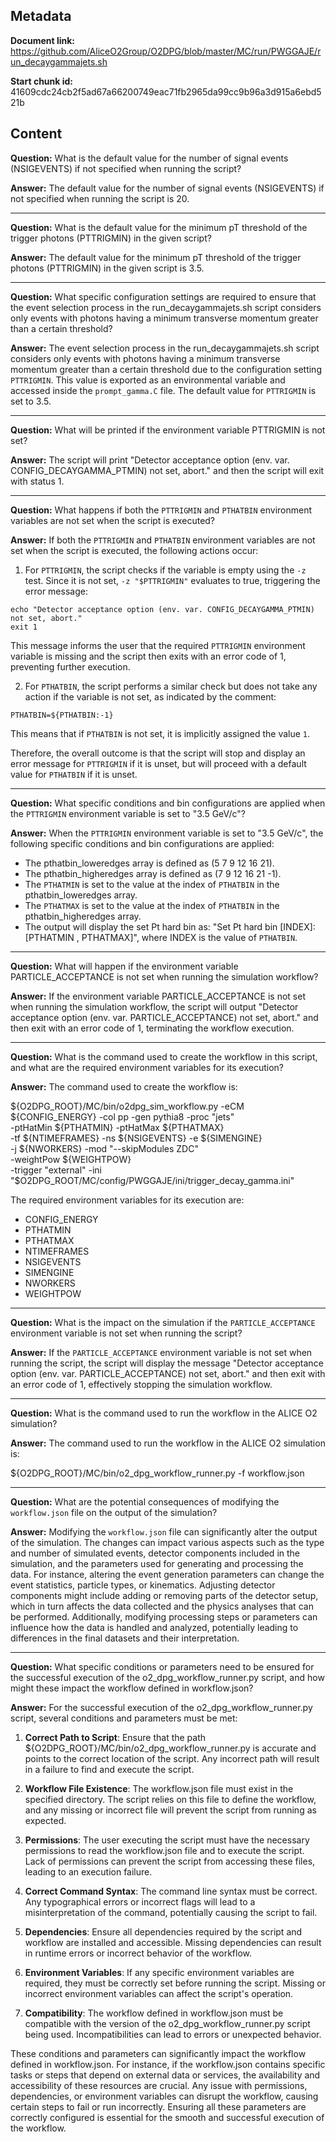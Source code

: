 ## Metadata

**Document link:** https://github.com/AliceO2Group/O2DPG/blob/master/MC/run/PWGGAJE/run_decaygammajets.sh

**Start chunk id:** 41609cdc24cb2f5ad67a66200749eac71fb2965da99cc9b96a3d915a6ebd521b

## Content

**Question:** What is the default value for the number of signal events (NSIGEVENTS) if not specified when running the script?

**Answer:** The default value for the number of signal events (NSIGEVENTS) if not specified when running the script is 20.

---

**Question:** What is the default value for the minimum pT threshold of the trigger photons (PTTRIGMIN) in the given script?

**Answer:** The default value for the minimum pT threshold of the trigger photons (PTTRIGMIN) in the given script is 3.5.

---

**Question:** What specific configuration settings are required to ensure that the event selection process in the run_decaygammajets.sh script considers only events with photons having a minimum transverse momentum greater than a certain threshold?

**Answer:** The event selection process in the run_decaygammajets.sh script considers only events with photons having a minimum transverse momentum greater than a certain threshold due to the configuration setting `PTTRIGMIN`. This value is exported as an environmental variable and accessed inside the `prompt_gamma.C` file. The default value for `PTTRIGMIN` is set to 3.5.

---

**Question:** What will be printed if the environment variable PTTRIGMIN is not set?

**Answer:** The script will print "Detector acceptance option (env. var. CONFIG_DECAYGAMMA_PTMIN) not set, abort." and then the script will exit with status 1.

---

**Question:** What happens if both the `PTTRIGMIN` and `PTHATBIN` environment variables are not set when the script is executed?

**Answer:** If both the `PTTRIGMIN` and `PTHATBIN` environment variables are not set when the script is executed, the following actions occur:

1. For `PTTRIGMIN`, the script checks if the variable is empty using the `-z` test. Since it is not set, `-z "$PTTRIGMIN"` evaluates to true, triggering the error message:

```
echo "Detector acceptance option (env. var. CONFIG_DECAYGAMMA_PTMIN) not set, abort."
exit 1
```

This message informs the user that the required `PTTRIGMIN` environment variable is missing and the script then exits with an error code of 1, preventing further execution.

2. For `PTHATBIN`, the script performs a similar check but does not take any action if the variable is not set, as indicated by the comment:

```
PTHATBIN=${PTHATBIN:-1}
```

This means that if `PTHATBIN` is not set, it is implicitly assigned the value `1`.

Therefore, the overall outcome is that the script will stop and display an error message for `PTTRIGMIN` if it is unset, but will proceed with a default value for `PTHATBIN` if it is unset.

---

**Question:** What specific conditions and bin configurations are applied when the `PTTRIGMIN` environment variable is set to "3.5 GeV/c"?

**Answer:** When the `PTTRIGMIN` environment variable is set to "3.5 GeV/c", the following specific conditions and bin configurations are applied:

- The pthatbin_loweredges array is defined as (5 7 9 12 16 21).
- The pthatbin_higheredges array is defined as (7 9 12 16 21 -1).
- The `PTHATMIN` is set to the value at the index of `PTHATBIN` in the pthatbin_loweredges array.
- The `PTHATMAX` is set to the value at the index of `PTHATBIN` in the pthatbin_higheredges array.
- The output will display the set Pt hard bin as: "Set Pt hard bin [INDEX]: [PTHATMIN , PTHATMAX]", where INDEX is the value of `PTHATBIN`.

---

**Question:** What will happen if the environment variable PARTICLE_ACCEPTANCE is not set when running the simulation workflow?

**Answer:** If the environment variable PARTICLE_ACCEPTANCE is not set when running the simulation workflow, the script will output "Detector acceptance option (env. var. PARTICLE_ACCEPTANCE) not set, abort." and then exit with an error code of 1, terminating the workflow execution.

---

**Question:** What is the command used to create the workflow in this script, and what are the required environment variables for its execution?

**Answer:** The command used to create the workflow is:

${O2DPG_ROOT}/MC/bin/o2dpg_sim_workflow.py -eCM ${CONFIG_ENERGY} -col pp -gen pythia8 -proc "jets" \
                                            -ptHatMin ${PTHATMIN} -ptHatMax ${PTHATMAX}            \
                                            -tf ${NTIMEFRAMES} -ns ${NSIGEVENTS} -e ${SIMENGINE}   \
                                            -j ${NWORKERS} -mod "--skipModules ZDC"                \
                                            -weightPow ${WEIGHTPOW}                                \
                                            -trigger "external" -ini "\$O2DPG_ROOT/MC/config/PWGGAJE/ini/trigger_decay_gamma.ini"

The required environment variables for its execution are:

- CONFIG_ENERGY
- PTHATMIN
- PTHATMAX
- NTIMEFRAMES
- NSIGEVENTS
- SIMENGINE
- NWORKERS
- WEIGHTPOW

---

**Question:** What is the impact on the simulation if the `PARTICLE_ACCEPTANCE` environment variable is not set when running the script?

**Answer:** If the `PARTICLE_ACCEPTANCE` environment variable is not set when running the script, the script will display the message "Detector acceptance option (env. var. PARTICLE_ACCEPTANCE) not set, abort." and then exit with an error code of 1, effectively stopping the simulation workflow.

---

**Question:** What is the command used to run the workflow in the ALICE O2 simulation?

**Answer:** The command used to run the workflow in the ALICE O2 simulation is:

${O2DPG_ROOT}/MC/bin/o2_dpg_workflow_runner.py -f workflow.json

---

**Question:** What are the potential consequences of modifying the `workflow.json` file on the output of the simulation?

**Answer:** Modifying the `workflow.json` file can significantly alter the output of the simulation. The changes can impact various aspects such as the type and number of simulated events, detector components included in the simulation, and the parameters used for generating and processing the data. For instance, altering the event generation parameters can change the event statistics, particle types, or kinematics. Adjusting detector components might include adding or removing parts of the detector setup, which in turn affects the data collected and the physics analyses that can be performed. Additionally, modifying processing steps or parameters can influence how the data is handled and analyzed, potentially leading to differences in the final datasets and their interpretation.

---

**Question:** What specific conditions or parameters need to be ensured for the successful execution of the o2_dpg_workflow_runner.py script, and how might these impact the workflow defined in workflow.json?

**Answer:** For the successful execution of the o2_dpg_workflow_runner.py script, several conditions and parameters must be met:

1. **Correct Path to Script**: Ensure that the path ${O2DPG_ROOT}/MC/bin/o2_dpg_workflow_runner.py is accurate and points to the correct location of the script. Any incorrect path will result in a failure to find and execute the script.

2. **Workflow File Existence**: The workflow.json file must exist in the specified directory. The script relies on this file to define the workflow, and any missing or incorrect file will prevent the script from running as expected.

3. **Permissions**: The user executing the script must have the necessary permissions to read the workflow.json file and to execute the script. Lack of permissions can prevent the script from accessing these files, leading to an execution failure.

4. **Correct Command Syntax**: The command line syntax must be correct. Any typographical errors or incorrect flags will lead to a misinterpretation of the command, potentially causing the script to fail.

5. **Dependencies**: Ensure all dependencies required by the script and workflow are installed and accessible. Missing dependencies can result in runtime errors or incorrect behavior of the workflow.

6. **Environment Variables**: If any specific environment variables are required, they must be correctly set before running the script. Missing or incorrect environment variables can affect the script's operation.

7. **Compatibility**: The workflow defined in workflow.json must be compatible with the version of the o2_dpg_workflow_runner.py script being used. Incompatibilities can lead to errors or unexpected behavior.

These conditions and parameters can significantly impact the workflow defined in workflow.json. For instance, if the workflow.json contains specific tasks or steps that depend on external data or services, the availability and accessibility of these resources are crucial. Any issue with permissions, dependencies, or environment variables can disrupt the workflow, causing certain steps to fail or run incorrectly. Ensuring all these parameters are correctly configured is essential for the smooth and successful execution of the workflow.